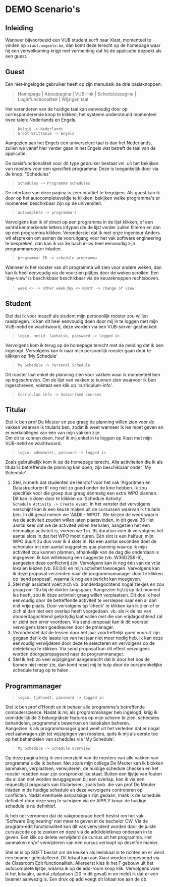 DEMO Scenario's
===============================
Inleiding
---------
Wanneer bijvoorbeeld een VUB student surft naar Xiast, momenteel te vinden op `xiast.nvgeele.be`, dan komt deze terecht op de homepage waar hij een verwelkoming krijgt met vermelding dat hij de applicatie bezoekt als een guest.


Guest
------
Een niet-ingelogde gebruiker heeft op zijn menubalk de drie basisknoppen: <br/>
>    Homepage | Aboutpagina | VUB-link | Schedulespagina | Loginfunctionaliteit | Wijzigen taal <br/>

Het veranderen van de huidige taal kan eenvoudig door op corresponderende knop te klikken, het systeem ondersteund momenteel twee talen: Nederlands en Engels. <br/>
> `België -> Nederlands` <br/>
`Groot-Brittanië -> Engels` <br/>

Aangezien aan het Engels een universelere taal is dan het Nederlands, zullen we vanaf hier verder gaan in het Engels wat betreft de taal van de applicatie.

De basisfunctionaliteit voor dit type gebruiker bestaat vnl. uit het bekijken van roosters voor een specifiek programma: Deze is toegankelijk door via de knop: "Schedules" <br/>
> `Schedules -> Programma schedules` <br/>

De interface van deze pagina is zeer intuïtief te begrijpen. Als guest kan ik door op het autocompleteveldje te klikken, bekijken welke programma's er momenteel beschikbaar zijn op de universiteit. <br/>
> `autcomplete -> programma's`<br/>

Vervolgens kan ik of direct op een programma in de lijst klikken, of een aantal kenmerkende letters intypen die de lijst verder zullen filteren en dan op een programma klikken. Veronderstel dat ik met onze ingenieur Anders wil afspreken om samen de vooruitgang voor het vak software engineering te bespreken, dan kan ik via 3e bach ir-cw heel eenvoudig zijn programmarooster inladen. <br/>
> `programma: IR -> schedule programma`

Wanneer ik het rooster van dit programma wil zien voor andere weken, dan kan ik heel eenvoudig via de voorzien pijltjes door de weken scrollen. Een 'day-view' is beschikbaar beschikbaar via de keuzeknoppen rechtsboven.
>  `week <> -> other week`
`day <> month -> change of view`


Student
-------
Stel dat ik voor mezelf als student mijn persoonlijk rooster zou willen raadplegen. Ik kan dit heel eenvoudig doen door mij in te loggen met mijn VUB-netid en wachtwoord, deze worden via een VUB-server gechecked.
> `login, netid: lavholsb, password -> logged in` <br/>

Vervolgens kom ik terug op de homepage terecht met de melding dat ik ben ingelogd. Vervolgens kan ik naar mijn persoonlijk rooster gaan door te klikken op 'My Schedule' <br/>
> `My Schedule -> Personal Schedule` <br/>

Dit rooster laat enkel de planning zien voor vakken waar ik momenteel ben op ingeschreven. Om de lijst van vakken te kunnen zien waarvoor ik ben ingeschreven, volstaat een klik op 'curriculum-info'.
> `Curriculum info -> Subscribed courses` <br/>


Titular
-------
Stel ik ben prof De Meuter en zou graag de planning willen zien voor de vakken waarvan ik titularis ben, zodat ik weet wanneer ik les moet geven en er werkcolleges van één van mijn vakken zijn. <br/>
Om dit te kunnen doen, hoef ik mij enkel in te loggen op Xiast met mijn VUB-netid en wachtwoord.
> `login, wdemeuter, password -> logged in` <br/>

Zoals gebruikelijk kom ik op de homepage terecht. Alle activiteiten die ik als titularis betreffende de planning kan doen, zijn beschikbaar onder 'My Schedule'. <br/>

1. Stel, ik merk dat studenten de leerstof voor het vak 'Algoritmen en Datastructuren II' nog niet zo goed onder de knie hebben. Ik zou specifiek voor die groep dus graag éénmalig een extra WPO plannen. Dit kan ik doen door te klikken op 'Schedule Activity'. <br/> `Schedule Activity -> Create event`. In het venster dat vervolgens verschijnt kan ik een keuze maken uit de cursussen waarvan ik titularis ben. In dit geval nemen we 'A&DII - WPO1'. We kiezen de week waarin we de activiteit zouden willen laten plaatsvinden, in dit geval 36 Het aantal keer dat we de activiteit willen herhalen, aangezien het een éénmalige activiteit is, voeren we 1 in. Bij duration voer ik vervolgens het aantal slots in dat het WPO moet duren. Eén slot is een halfuur, mijn WPO duurt 2u dus voer ik 4 slots in. Na een aantal seconden doet de scheduler mij een aantal suggesties qua planning waarop ik mijn activiteit zou kunnen plannen, afhankelijk van de dag die onderdaan is ingegeven. Ik kan willekeurig een suggestie  (vb. W36D2S6-9), aangezien deze conflictvrij zijn. Vervolgens kan ik nog één van de vrije lokalen kiezen (vb. E0.04) en mijn activiteit toevoegen. Vervolgens kan ik deze proposal verzenden naar de programmamanager door te klikken op 'send proposal', waarna ik nog een bericht kan meegeven.
2. Stel mijn assistent voelt zich vb. donderdagochtend nogal ziekjes en zou graag om 10u bij de dokter langsgaan. Aangezien hij/zij op dat moment les heeft, zou ik deze activiteit graag willen verplaatsen. Dit doe ik heel eenvoudig door de betreffende activiteit te verslepen naar een al dan niet vrije plaats. Door vervolgens op 'check' te klikken kan ik zien of er zich al dan niet een overlap heeft voorgedaan. vb. als ik de les van donderdagochtend gelijktijdig laat vallen met die van vrijdagochtend zal er zicht een error voordoen. Via send-proposal kan ik dit voorstel vervolgens laten goedkeuren door de pmanager.
3. Veronderstel dat de lessen door het jaar voortreffelijk goed vooruit zijn gegaan dat ik de laaste les van het jaar niet meer nodig heb. Ik kan deze eenvoudig verwijderen door deze te selecteren en vervolgens op de deleteknop te klikken. Via send proposal kan dit effect vervolgens worden doorgepropageerd naar de programmanager.
4. Stel ik heb zo veel wijzigingen aangebracht dat ik door het bos de bomen niet meer zie, dan komt reset mij te hulp door de oorspronkelijke schedule terug op te halen.


Programmanager
--------------
> `login, tjdhondt, password -> logged in` <br/>

Stel ik ben prof d'Hondt en ik beheer alle programma's betreffende computerscience. Nadat ik mij als programmanager heb ingelogd, krijg ik onmiddellijk de 3 belangrijkste features op mijn scherm te zien: schedules behandelen, programma's bewerken en leslokalen beheren. <br/>
Aangezien ik als programmanager goed weet uit het verleden dat er nogal veel aanvragen zijn tot wijzigingen van roosters, spits ik mij als eerste toe op het behandelen van schedules via 'My Schedule'. <br/>
> `My Schedule -> Schedule overview`

Op deze pagina krijg ik een overzicht van de roosters van alle vakken van programma's die ik beheer. Net zoals mijn collega De Meuter kan ik blokken aanmaken, verplaatsen, verwijderen, de huidige schedule checken en het rooster resetten naar zijn oorspronkelijke staat. Buiten een lijstje van fouten die al dan niet worden teruggegeven bij een overlap, kan ik via een requestlijst proposals van titularissen, zoals bvb. die van prof De Meuter inladen in de huidige schedule en deze vervolgens controleren op conflicten. Nadat eventuele aanpassigen zijn gedaan, maak ik de schedule definitief door deze weg te schrijven via de APPLY knop: de huidige schedule is nu definitief. <br/>

Ik heb net vernomen dat de vakgroepraad heeft beslist om het vak 'Software Engineering' niet meer te geven in de bachelor CW. Via de program-edit functionaliteit kan dit vak verwijderd worden door de juiste cursuscode op te zoeken en deze via de add/deletknop onderaan in te geven. Een klik op delete verwijderd de cursus uit het programma. Het aanmaken en/of verwijderen van een cursus verloopt op dezelfde manier. 
<!-- TOEVOEGEN VAN EEN CURSUS WERKT NIET -->

Stel er is op SOFT beslist om de keuken als leslokaal in te richten en er werd een beamer geïnstalleerd. Dit lokaal kan aan Xiast worden toegevoegd via de Classroom Edit functionaliteit. Allereerst kies ik het F gebouw uit het autocomplete lijstje, waarna ik op de add-room knop klik. Vervolgens voer ik het lokaalnr, aantal zitplaatsen (20 in dit geval) in en meldt ik dat er een beamer aanwezig is. Een druk op add voegt dit lokaal toe aan de db.


